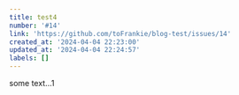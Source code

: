 ```yaml
---
title: test4
number: '#14'
link: 'https://github.com/toFrankie/blog-test/issues/14'
created_at: '2024-04-04 22:23:00'
updated_at: '2024-04-04 22:24:57'
labels: []
---
```


some text...1
